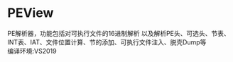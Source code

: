 # PEView
PE解析器，功能包括对可执行文件的16进制解析 
以及解析PE头、可选头、节表、INT表、IAT、文件位置计算、节的添加、可执行文件注入、脱壳Dump等  
编译环境:VS2019  
